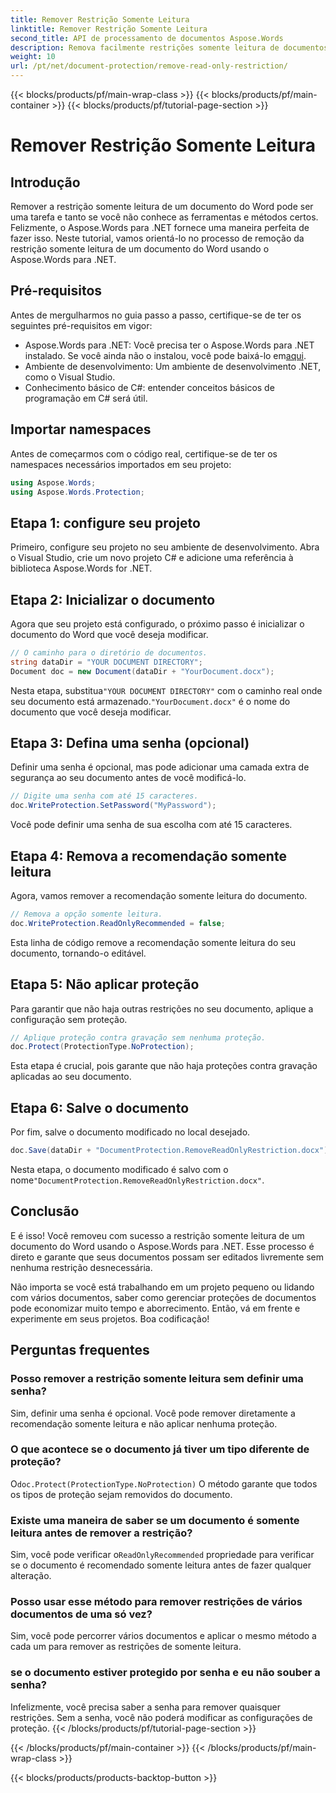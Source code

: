 ```yaml
---
title: Remover Restrição Somente Leitura
linktitle: Remover Restrição Somente Leitura
second_title: API de processamento de documentos Aspose.Words
description: Remova facilmente restrições somente leitura de documentos do Word usando o Aspose.Words para .NET com nosso guia detalhado passo a passo. Perfeito para desenvolvedores.
weight: 10
url: /pt/net/document-protection/remove-read-only-restriction/
---
```


{{< blocks/products/pf/main-wrap-class >}}
{{< blocks/products/pf/main-container >}}
{{< blocks/products/pf/tutorial-page-section >}}

# Remover Restrição Somente Leitura

## Introdução

Remover a restrição somente leitura de um documento do Word pode ser uma tarefa e tanto se você não conhece as ferramentas e métodos certos. Felizmente, o Aspose.Words para .NET fornece uma maneira perfeita de fazer isso. Neste tutorial, vamos orientá-lo no processo de remoção da restrição somente leitura de um documento do Word usando o Aspose.Words para .NET.

## Pré-requisitos

Antes de mergulharmos no guia passo a passo, certifique-se de ter os seguintes pré-requisitos em vigor:

-  Aspose.Words para .NET: Você precisa ter o Aspose.Words para .NET instalado. Se você ainda não o instalou, você pode baixá-lo em[aqui](https://releases.aspose.com/words/net/).
- Ambiente de desenvolvimento: Um ambiente de desenvolvimento .NET, como o Visual Studio.
- Conhecimento básico de C#: entender conceitos básicos de programação em C# será útil.

## Importar namespaces

Antes de começarmos com o código real, certifique-se de ter os namespaces necessários importados em seu projeto:

```csharp
using Aspose.Words;
using Aspose.Words.Protection;
```

## Etapa 1: configure seu projeto

Primeiro, configure seu projeto no seu ambiente de desenvolvimento. Abra o Visual Studio, crie um novo projeto C# e adicione uma referência à biblioteca Aspose.Words for .NET.

## Etapa 2: Inicializar o documento

Agora que seu projeto está configurado, o próximo passo é inicializar o documento do Word que você deseja modificar.

```csharp
// O caminho para o diretório de documentos.
string dataDir = "YOUR DOCUMENT DIRECTORY";
Document doc = new Document(dataDir + "YourDocument.docx");
```

 Nesta etapa, substitua`"YOUR DOCUMENT DIRECTORY"` com o caminho real onde seu documento está armazenado.`"YourDocument.docx"` é o nome do documento que você deseja modificar.

## Etapa 3: Defina uma senha (opcional)

Definir uma senha é opcional, mas pode adicionar uma camada extra de segurança ao seu documento antes de você modificá-lo.

```csharp
// Digite uma senha com até 15 caracteres.
doc.WriteProtection.SetPassword("MyPassword");
```

Você pode definir uma senha de sua escolha com até 15 caracteres.

## Etapa 4: Remova a recomendação somente leitura

Agora, vamos remover a recomendação somente leitura do documento.

```csharp
// Remova a opção somente leitura.
doc.WriteProtection.ReadOnlyRecommended = false;
```

Esta linha de código remove a recomendação somente leitura do seu documento, tornando-o editável.

## Etapa 5: Não aplicar proteção

Para garantir que não haja outras restrições no seu documento, aplique a configuração sem proteção.

```csharp
// Aplique proteção contra gravação sem nenhuma proteção.
doc.Protect(ProtectionType.NoProtection);
```

Esta etapa é crucial, pois garante que não haja proteções contra gravação aplicadas ao seu documento.

## Etapa 6: Salve o documento

Por fim, salve o documento modificado no local desejado.

```csharp
doc.Save(dataDir + "DocumentProtection.RemoveReadOnlyRestriction.docx");
```

 Nesta etapa, o documento modificado é salvo com o nome`"DocumentProtection.RemoveReadOnlyRestriction.docx"`.

## Conclusão

E é isso! Você removeu com sucesso a restrição somente leitura de um documento do Word usando o Aspose.Words para .NET. Esse processo é direto e garante que seus documentos possam ser editados livremente sem nenhuma restrição desnecessária. 

Não importa se você está trabalhando em um projeto pequeno ou lidando com vários documentos, saber como gerenciar proteções de documentos pode economizar muito tempo e aborrecimento. Então, vá em frente e experimente em seus projetos. Boa codificação!

## Perguntas frequentes

### Posso remover a restrição somente leitura sem definir uma senha?

Sim, definir uma senha é opcional. Você pode remover diretamente a recomendação somente leitura e não aplicar nenhuma proteção.

### O que acontece se o documento já tiver um tipo diferente de proteção?

 O`doc.Protect(ProtectionType.NoProtection)` O método garante que todos os tipos de proteção sejam removidos do documento.

### Existe uma maneira de saber se um documento é somente leitura antes de remover a restrição?

 Sim, você pode verificar o`ReadOnlyRecommended` propriedade para verificar se o documento é recomendado somente leitura antes de fazer qualquer alteração.

### Posso usar esse método para remover restrições de vários documentos de uma só vez?

Sim, você pode percorrer vários documentos e aplicar o mesmo método a cada um para remover as restrições de somente leitura.

### se o documento estiver protegido por senha e eu não souber a senha?

Infelizmente, você precisa saber a senha para remover quaisquer restrições. Sem a senha, você não poderá modificar as configurações de proteção.
{{< /blocks/products/pf/tutorial-page-section >}}

{{< /blocks/products/pf/main-container >}}
{{< /blocks/products/pf/main-wrap-class >}}

{{< blocks/products/products-backtop-button >}}
